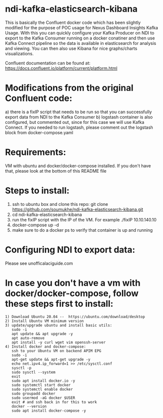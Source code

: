 # ndi-kafka-elasticsearch-kibana

This is basically the Confluent docker code which has been slightly modified for the purpose of POC usage for Nexus Dashboard Insights Kafka Usage.
With this you can quickly configure your Kafka Producer on NDI to export to the Kafka Consumer running on a docker conatiner and then use Kafka Connect
pipeline so the data is available in elasticsearch for analysis and viewing.  You can then also use Kibana for nice graphs/charts visualizations.

Confluent documentation can be found at: https://docs.confluent.io/platform/current/platform.html

# Modifications from the original Confluent code:
a) there is a fixIP script that needs to be run so that you can successfully export data from NDI to the Kafka Consumer
b) logstash container is also configured, but commented out, since for this case we will use Kafka Connect.  If you needed to run logstash, please comment out the logstash block from docker-compose.yaml

# Requirements:  
VM with ubuntu and docker/docker-compose installed.  If you don't have that, please look at the bottom of this README file

# Steps to install:
1) ssh to ubuntu box and clone this repo:  git clone https://github.com/soumukhe/ndi-kafka-elasticsearch-kibana.git
2) cd ndi-kafka-elasticsearch-kibana
3) run the fixIP script with the IP of the VM.  For example  ./fixIP 10.10.140.10
3) docker-compose up -d 
4) make sure to do a docker ps to verify that container is up and running

# Configuring NDI to export data:
Please see unofficalaciguide.com

# In case you don't have a vm with docker/docker-compose, follow these steps first to install:
```
1) Download Ubuntu 20.04 --  https://ubuntu.com/download/desktop
2) Install Ubuntu VM minimum version
3) update/upgrade ubuntu and install basic utils: 
   sudo -i
   apt update && apt upgrade -y
   apt auto-remove
   apt install -y curl wget vim openssh-server
4) Install docker and docker-compose:
   ssh to your Ubuntu VM on backend APIM EPG
   sudo -i
   apt-get update && apt-get upgrade -y
   echo net.ipv4.ip_forward=1 >> /etc/sysctl.conf
   sysctl -p
   sudo sysctl --system
   exit 
   sudo apt install docker.io -y
   sudo systemctl start docker
   sudo systemctl enable docker
   sudo groupadd docker
   sudo usermod -aG docker $USER
   exit # and ssh back in for this to work
   docker --version
   sudo apt install docker-compose -y
